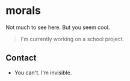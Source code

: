 # morals

Not much to see here. But you seem cool.


> I'm currently working on a school project.

## Contact

- You can't. I'm invisible.

